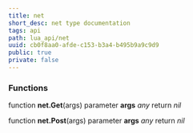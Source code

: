 ```yaml
---
title: net
short_desc: net type documentation
tags: api
path: lua_api/net
uuid: cb0f8aa0-afde-c153-b3a4-b495b9a9c9d9
public: true
private: false
---
```





### Functions

function **net.Get**(args)
  parameter **args** *any*
  return *nil*

function **net.Post**(args)
  parameter **args** *any*
  return *nil*
